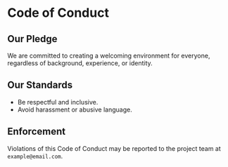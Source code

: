 # Code of Conduct

## Our Pledge
We are committed to creating a welcoming environment for everyone, regardless of background, experience, or identity.

## Our Standards
- Be respectful and inclusive.
- Avoid harassment or abusive language.

## Enforcement
Violations of this Code of Conduct may be reported to the project team at `example@email.com`.
